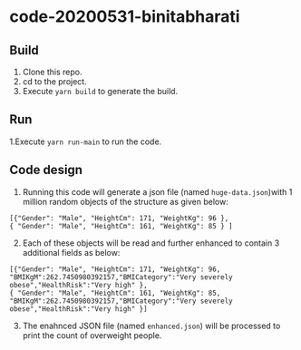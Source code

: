 # code-20200531-binitabharati

## Build
1. Clone this repo.
2. cd to the project.
3. Execute `yarn build` to generate the build.


## Run
1.Execute `yarn run-main` to run the code.

## Code design
1. Running this code will generate a json file (named `huge-data.json`)with 1 million random objects of the structure as given below:
```
[{"Gender": "Male", "HeightCm": 171, "WeightKg": 96 }, 
{ "Gender": "Male", "HeightCm": 161, "WeightKg": 85 } ]
```
2. Each of these objects will be read and further enhanced to contain 3 additional fields as below:
```
[{"Gender": "Male", "HeightCm": 171, "WeightKg": 96, "BMIKgM":262.7450980392157,"BMICategory":"Very severely obese","HealthRisk":"Very high" },
{ "Gender": "Male", "HeightCm": 161, "WeightKg": 85, "BMIKgM":262.7450980392157,"BMICategory":"Very severely obese","HealthRisk":"Very high" }]
```
3. The enahnced JSON file (named `enhanced.json`) will be processed to print the count of overweight people.

